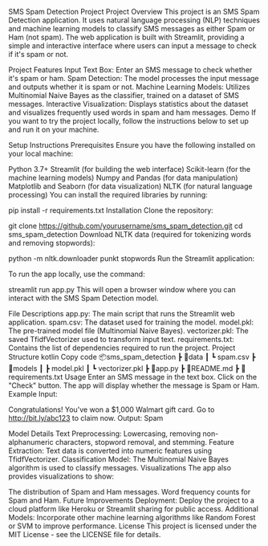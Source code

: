 SMS Spam Detection Project
Project Overview
This project is an SMS Spam Detection application. It uses natural language processing (NLP) techniques and machine learning models to classify SMS messages as either Spam or Ham (not spam). The web application is built with Streamlit, providing a simple and interactive interface where users can input a message to check if it's spam or not.

Project Features
Input Text Box: Enter an SMS message to check whether it's spam or ham.
Spam Detection: The model processes the input message and outputs whether it is spam or not.
Machine Learning Models: Utilizes Multinomial Naive Bayes as the classifier, trained on a dataset of SMS messages.
Interactive Visualization: Displays statistics about the dataset and visualizes frequently used words in spam and ham messages.
Demo
If you want to try the project locally, follow the instructions below to set up and run it on your machine.

Setup Instructions
Prerequisites
Ensure you have the following installed on your local machine:

Python 3.7+
Streamlit (for building the web interface)
Scikit-learn (for the machine learning models)
Numpy and Pandas (for data manipulation)
Matplotlib and Seaborn (for data visualization)
NLTK (for natural language processing)
You can install the required libraries by running:


pip install -r requirements.txt
Installation
Clone the repository:


git clone https://github.com/yourusername/sms_spam_detection.git
cd sms_spam_detection
Download NLTK data (required for tokenizing words and removing stopwords):


python -m nltk.downloader punkt stopwords
Run the Streamlit application:

To run the app locally, use the command:


streamlit run app.py
This will open a browser window where you can interact with the SMS Spam Detection model.

File Descriptions
app.py: The main script that runs the Streamlit web application.
spam.csv: The dataset used for training the model.
model.pkl: The pre-trained model file (Multinomial Naive Bayes).
vectorizer.pkl: The saved TfidfVectorizer used to transform input text.
requirements.txt: Contains the list of dependencies required to run the project.
Project Structure
kotlin
Copy code
📦sms_spam_detection
 ┣ 📂data
 ┃ ┗ spam.csv
 ┣ 📂models
 ┃ ┣ model.pkl
 ┃ ┗ vectorizer.pkl
 ┣ 📜app.py
 ┣ 📜README.md
 ┣ 📜requirements.txt
Usage
Enter an SMS message in the text box.
Click on the "Check" button.
The app will display whether the message is Spam or Ham.
Example
Input:


Congratulations! You've won a $1,000 Walmart gift card. Go to http://bit.ly/abc123 to claim now.
Output:
Spam

Model Details
Text Preprocessing:
Lowercasing, removing non-alphanumeric characters, stopword removal, and stemming.
Feature Extraction:
Text data is converted into numeric features using TfidfVectorizer.
Classification Model:
The Multinomial Naive Bayes algorithm is used to classify messages.
Visualizations
The app also provides visualizations to show:

The distribution of Spam and Ham messages.
Word frequency counts for Spam and Ham.
Future Improvements
Deployment: Deploy the project to a cloud platform like Heroku or Streamlit sharing for public access.
Additional Models: Incorporate other machine learning algorithms like Random Forest or SVM to improve performance.
License
This project is licensed under the MIT License - see the LICENSE file for details.
